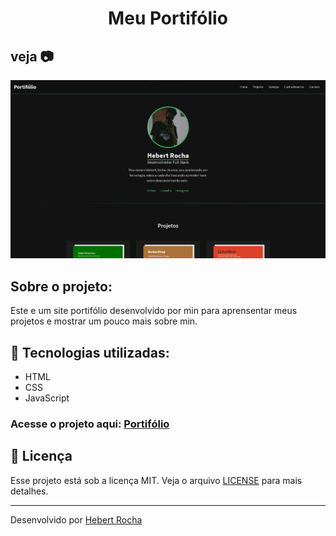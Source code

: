 <h1 align="center">Meu Portifólio</h1>

## veja 📷
<img alt="imagem do projeto" src="https://github.com/Hebert324/portifolio/blob/main/images/project-image.png">

## Sobre o projeto:

Este e um site portifólio desenvolvido por min para aprensentar meus projetos e mostrar um pouco mais sobre min.

## :rocket: Tecnologias utilizadas:

- HTML
- CSS
- JavaScript

### Acesse o projeto aqui: <a href="https://hebert-portifolio.netlify.app">Portifólio</a>

## :memo: Licença

Esse projeto está sob a licença MIT. Veja o arquivo [LICENSE](./github/LICENSE.md) para mais detalhes.

---

Desenvolvido por [Hebert Rocha](https://www.linkedin.com/in/hebert-rc/)
